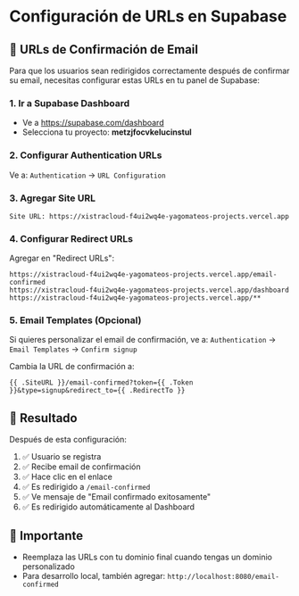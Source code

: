 # Configuración de URLs en Supabase

## 📧 URLs de Confirmación de Email

Para que los usuarios sean redirigidos correctamente después de confirmar su email, necesitas configurar estas URLs en tu panel de Supabase:

### 1. **Ir a Supabase Dashboard**
- Ve a https://supabase.com/dashboard
- Selecciona tu proyecto: **metzjfocvkelucinstul**

### 2. **Configurar Authentication URLs**
Ve a: `Authentication` → `URL Configuration`

### 3. **Agregar Site URL**
```
Site URL: https://xistracloud-f4ui2wq4e-yagomateos-projects.vercel.app
```

### 4. **Configurar Redirect URLs**
Agregar en "Redirect URLs":
```
https://xistracloud-f4ui2wq4e-yagomateos-projects.vercel.app/email-confirmed
https://xistracloud-f4ui2wq4e-yagomateos-projects.vercel.app/dashboard
https://xistracloud-f4ui2wq4e-yagomateos-projects.vercel.app/**
```

### 5. **Email Templates (Opcional)**
Si quieres personalizar el email de confirmación, ve a:
`Authentication` → `Email Templates` → `Confirm signup`

Cambia la URL de confirmación a:
```
{{ .SiteURL }}/email-confirmed?token={{ .Token }}&type=signup&redirect_to={{ .RedirectTo }}
```

## 🔄 Resultado

Después de esta configuración:
1. ✅ Usuario se registra
2. ✅ Recibe email de confirmación  
3. ✅ Hace clic en el enlace
4. ✅ Es redirigido a `/email-confirmed`
5. ✅ Ve mensaje de "Email confirmado exitosamente"
6. ✅ Es redirigido automáticamente al Dashboard

## 🚨 Importante

- Reemplaza las URLs con tu dominio final cuando tengas un dominio personalizado
- Para desarrollo local, también agregar: `http://localhost:8080/email-confirmed`
